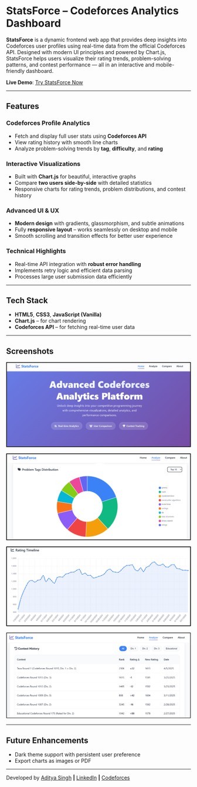 # StatsForce – Codeforces Analytics Dashboard

**StatsForce** is a dynamic frontend web app that provides deep insights into Codeforces user profiles using real-time data from the official Codeforces API. Designed with modern UI principles and powered by Chart.js, StatsForce helps users visualize their rating trends, problem-solving patterns, and contest performance — all in an interactive and mobile-friendly dashboard.

**Live Demo**: [Try StatsForce Now](https://adit8676.github.io/StatsForce/)

---

## Features

### Codeforces Profile Analytics
- Fetch and display full user stats using **Codeforces API**
- View rating history with smooth line charts
- Analyze problem-solving trends by **tag**, **difficulty**, and **rating**

### Interactive Visualizations
- Built with **Chart.js** for beautiful, interactive graphs
- Compare **two users side-by-side** with detailed statistics
- Responsive charts for rating trends, problem distributions, and contest history

### Advanced UI & UX
- **Modern design** with gradients, glassmorphism, and subtle animations
- Fully **responsive layout** – works seamlessly on desktop and mobile
- Smooth scrolling and transition effects for better user experience

### Technical Highlights
- Real-time API integration with **robust error handling**
- Implements retry logic and efficient data parsing
- Processes large user submission data efficiently

---

## Tech Stack

- **HTML5**, **CSS3**, **JavaScript (Vanilla)**
- **Chart.js** – for chart rendering
- **Codeforces API** – for fetching real-time user data

---

## Screenshots

![StatsForce Intro](https://github.com/Adit8676/StatsForce/blob/main/assests/StatsForce%20Intro.png?raw=true)

![StatsForce Topic Stats](https://github.com/Adit8676/StatsForce/blob/main/assests/StatsForce%20Topic%20Stats.png?raw=true)

![StatsForce Rating Graph](https://github.com/Adit8676/StatsForce/blob/main/assests/StatsForce%20Rating%20Graph.png?raw=true)

![StatsForce Contest Stats](https://github.com/Adit8676/StatsForce/blob/main/assests/StatsForce%20Contest%20Stats.png?raw=true)

---

## Future Enhancements
- Dark theme support with persistent user preference
- Export charts as images or PDF

---

Developed by [Aditya Singh](mailto:aditya09313@gmail.com) **|** [LinkedIn](https://linkedin.com/in/aditya8676) **|** [Codeforces](https://codeforces.com/profile/Aditya8676)


